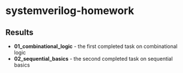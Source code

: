 # systemverilog-homework

## Results

* **01_combinational_logic** - the first completed task on combinational logic
* **02_sequential_basics** - the second completed task on sequential basics
